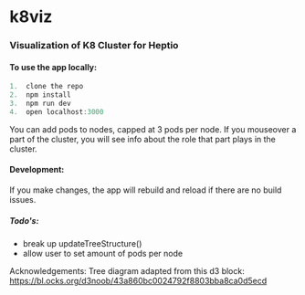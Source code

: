 # k8viz

### Visualization of K8 Cluster for Heptio

#### To use the app locally:

```javascript
1.  clone the repo
2.  npm install
3.  npm run dev
4.  open localhost:3000
```

You can add pods to nodes, capped at 3 pods per node. If you mouseover a part of the cluster, you will see info about the role that part plays in the cluster.

#### Development:

If you make changes, the app will rebuild and reload if there are no build issues.

##### Todo's:

- break up updateTreeStructure()
- allow user to set amount of pods per node

Acknowledgements: Tree diagram adapted from this d3 block: <https://bl.ocks.org/d3noob/43a860bc0024792f8803bba8ca0d5ecd>
